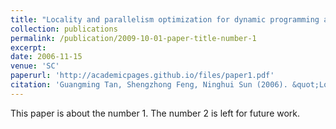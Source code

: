 ```yaml
---
title: "Locality and parallelism optimization for dynamic programming algorithm in bioinformatics"
collection: publications
permalink: /publication/2009-10-01-paper-title-number-1
excerpt:
date: 2006-11-15
venue: 'SC'
paperurl: 'http://academicpages.github.io/files/paper1.pdf'
citation: 'Guangming Tan, Shengzhong Feng, Ninghui Sun (2006). &quot;Locality and parallelism optimization for dynamic programming algorithm in bioinformatics.&quot; <i>SC 2006</i>. 1(1).'
---
```

This paper is about the number 1. The number 2 is left for future work.
